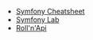 - [Symfony Cheatsheet](http://www.symfony2cheatsheet.com/)
- [Symfony Lab](http://www.symfonylab.com/)
- [Roll'n'Api](http://rollnapi-tomanderson.rhcloud.com/)
